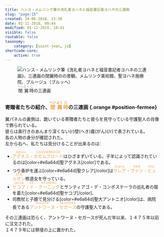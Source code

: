 ```yaml
---
title: ハンス・メムリンク筆の洗礼者ヨハネと福音書記者ヨハネの三連画
slug: "page:15"
created: 24-06-2018, 13:30
date: 02-11-2018, 09:44
modified: 01-12-2019, 10:41
visible: false
routable: false
taxonomy:
    category: [saint-jean, ja]
shortcode-core:
    active: true
---
```

<figure><picture>
<source
sizes="(max-width: 767px) 98vw, (min-width: 959px) 50vw, 86vw"
srcset="
/user/sites/docs/pages/01.home/06.bruges/01.hopital-saint-jean/01.saint-jean/15.saint-jean_15/triptyque-ferme-280.webp 280w,
/user/sites/docs/pages/01.home/06.bruges/01.hopital-saint-jean/01.saint-jean/15.saint-jean_15/triptyque-ferme-380.webp 380w,
/user/sites/docs/pages/01.home/06.bruges/01.hopital-saint-jean/01.saint-jean/15.saint-jean_15/triptyque-ferme-480.webp 480w,
/user/sites/docs/pages/01.home/06.bruges/01.hopital-saint-jean/01.saint-jean/15.saint-jean_15/triptyque-ferme-640.webp 640w,
/user/sites/docs/pages/01.home/06.bruges/01.hopital-saint-jean/01.saint-jean/15.saint-jean_15/triptyque-ferme-840.webp 840w,
/user/sites/docs/pages/01.home/06.bruges/01.hopital-saint-jean/01.saint-jean/15.saint-jean_15/triptyque-ferme-1280.webp 1280w"
type="image/webp" />
<img
src="/user/sites/docs/pages/01.home/06.bruges/01.hopital-saint-jean/01.saint-jean/15.saint-jean_15/triptyque-ferme-840.jpg" title="ハンス・メムリンク筆《洗礼者ヨハネと福音書記者ヨハネの三連画》、三連画の閉翼時の景観、メムリンク美術館、聖ヨハネ施療院、ブルージュ（ブルッヘ）" alt="ハンス・メムリンク筆《洗礼者ヨハネと福音書記者ヨハネの三連画》、三連画の閉翼時のの景観、メムリンク美術館、聖ヨハネ施療院、ブルージュ（ブルッヘ）" class="class-70-img"
sizes="(max-width: 767px) 98vw, (min-width: 959px) 50vw, 86vw"
srcset="
/user/sites/docs/pages/01.home/06.bruges/01.hopital-saint-jean/01.saint-jean/15.saint-jean_15/triptyque-ferme-280.jpg 280w,
/user/sites/docs/pages/01.home/06.bruges/01.hopital-saint-jean/01.saint-jean/15.saint-jean_15/triptyque-ferme-380.jpg 380w,
/user/sites/docs/pages/01.home/06.bruges/01.hopital-saint-jean/01.saint-jean/15.saint-jean_15/triptyque-ferme-480.jpg 480w,
/user/sites/docs/pages/01.home/06.bruges/01.hopital-saint-jean/01.saint-jean/15.saint-jean_15/triptyque-ferme-640.jpg 640w,
/user/sites/docs/pages/01.home/06.bruges/01.hopital-saint-jean/01.saint-jean/15.saint-jean_15/triptyque-ferme-840.webp 840w,
/user/sites/docs/pages/01.home/06.bruges/01.hopital-saint-jean/01.saint-jean/15.saint-jean_15/triptyque-ferme-1280.webp 1280w">
</picture><figcaption><ruby>閉<rt style="font-size: 70%;color:#999;">へい</rt>翼<rt style="font-size: 70%;color:#999;">よく</rt>時<rt style="font-size: 70%;color:#999;">じ</rt></ruby>の三連画</figcaption></figure>

### 寄贈者たちの紹介、<ruby style="color:#e6a64d;">閉<rp>(</rp><rt style="font-size: 70%;color:#e6a64d;">へい</rt><rp>)</rp>翼<rp>(</rp><rt style="font-size: 70%;color:#e6a64d;">よく</rt><rp>)</rp>時<rp>(</rp><rt style="font-size: 70%;color:#e6a64d;">じ</rt><rp>)</rp></ruby>の三連画 {.orange #position-fermee}

翼パネルの裏側は、跪いている寄贈者たちと彼らを見守っている守護聖人の肖像で飾られている。  
彼らは奥行きのあんまり深くない{r}壁(へき)龕(がん){/r}で表されている。  
各の人物の身分が確認された。  
左から右へ、私たちは見分けることが出来るのは:  
+ <ruby style="color:#e6a64d;" lang="ja">アグネス<rp>(</rp><rt style="font-size: 70%;letter-spacing: 1px;color:#e6a64d;" lang="nl">Agnès</rt><rp>)</rp>・<rp>(</rp><rt style="font-size: 70%;letter-spacing: 1px;color:#e6a64d;" lang="nl">&#160;</rt><rp>)</rp>カゼムブロード<rp>(</rp><rt style="font-size: 70%;letter-spacing: 1px;color:#e6a64d;" lang="nl">CASEMBROOD</rt><rp>)</rp></ruby>はひざまずいている。子羊によって認識されているのは[color=#e6a64d]聖アグネス[/color]である。
+ つり香炉を運ぶ[color=#e6a64d]聖クレア[/color]は<ruby style="color:#e6a64d;" lang="ja">クレア<rp>(</rp><rt style="font-size: 70%;letter-spacing: 1px;color:#e6a64d;" lang="nl">Claire</rt><rp>)</rp>・<rp>(</rp><rt style="font-size: 70%;letter-spacing: 1px;color:#e6a64d;" lang="nl">&#160;</rt><rp>)</rp>ヴァン<rp>(</rp><rt style="font-size: 70%;letter-spacing: 1px;color:#e6a64d;" lang="nl">VAN</rt><rp>)</rp>・<rp>(</rp><rt style="font-size: 70%;letter-spacing: 1px;color:#e6a64d;" lang="nl">&#160;</rt><rp>)</rp>ヒュルせン<rp>(</rp><rt style="font-size: 70%;letter-spacing: 1px;color:#e6a64d;" lang="nl">HULSEN</rt><rp>)</rp></ruby>修道女を守っている。 
+ <ruby style="color:#e6a64d;" lang="ja">ヤコブ<rp>(</rp><rt style="font-size: 70%;letter-spacing: 1px;color:#e6a64d;" lang="nl">Jacob</rt><rp>)</rp>・<rp>(</rp><rt style="font-size: 70%;letter-spacing: 1px;color:#e6a64d;" lang="nl">&#160;</rt><rp>)</rp>ド<rp>(</rp><rt style="font-size: 70%;letter-spacing: 1px;color:#e6a64d;" lang="nl">DE</rt><rp>)</rp>・<rp>(</rp><rt style="font-size: 70%;letter-spacing: 1px;color:#e6a64d;" lang="nl">&#160;</rt><rp>)</rp>クーニンク<rp>(</rp><rt style="font-size: 70%;letter-spacing: 1px;color:#e6a64d;" lang="nl">KEUNINC</rt><rp>)</rp></ruby>とサンティアゴ・デ・コンポステーラの巡礼者の服を着た[color=#e6a64d]聖ヤコブ[/color]、
+ 司教杖と子豚で見分ける[color=#e6a64d]聖大アントニオ[/color]は、病院長である<ruby style="color:#e6a64d;" lang="ja">アントワーヌ
<rp>(</rp><rt style="font-size: 70%;letter-spacing: 1px;color:#e6a64d;" lang="nl">Antoine</rt><rp>)</rp>・<rp>(</rp><rt style="font-size: 70%;letter-spacing: 1px;color:#e6a64d;" lang="nl">&#160;</rt><rp>)</rp>セガーズ<rp>(</rp><rt style="font-size: 70%;letter-spacing: 1px;color:#e6a64d;" lang="nl">SEGHERS</rt><rp>)</rp></ruby>の守護聖人である。

その三連画は恐らく、アントワーヌ・セガースが死んだ年以来、１４７５年以前に注文された。  
１４７９年には祭壇の上に置かれた。